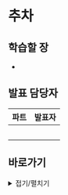 # 추차 

## 학습할 장
- 


## 발표 담당자
|파트|발표자|
|:---:|:---:|
|||
|||
|||
|||
|||


## 바로가기

<details markdown = "1">
<summary>접기/펼치기</summary>

[📗 채련's Note](학습%20내용/채련.md)

[📘 혜민's Note](학습%20내용/혜민.md)

[📙 성구's Note](학습%20내용/성구.md)

[📕 아영's Note](학습%20내용/아영.md)

</details>

